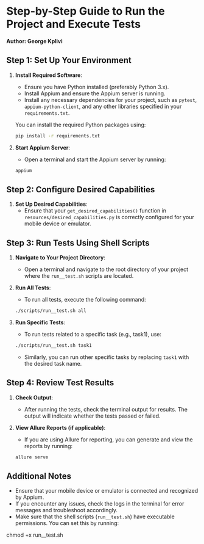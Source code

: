 # Step-by-Step Guide to Run the Project and Execute Tests
**Author: George Kplivi**

## Step 1: Set Up Your Environment

1. **Install Required Software**:
   - Ensure you have Python installed (preferably Python 3.x).
   - Install Appium and ensure the Appium server is running.
   - Install any necessary dependencies for your project, such as `pytest`, `appium-python-client`, and any other libraries specified in your `requirements.txt`.

   You can install the required Python packages using:
   ```bash
   pip install -r requirements.txt
   ```

2. **Start Appium Server**:
   - Open a terminal and start the Appium server by running:
   ```bash
   appium
   ```

## Step 2: Configure Desired Capabilities

1. **Set Up Desired Capabilities**:
   - Ensure that your `get_desired_capabilities()` function in `resources/desired_capabilities.py` is correctly configured for your mobile device or emulator.

## Step 3: Run Tests Using Shell Scripts

1. **Navigate to Your Project Directory**:
   - Open a terminal and navigate to the root directory of your project where the `run__test.sh` scripts are located.

2. **Run All Tests**:
   - To run all tests, execute the following command:
   ```bash
   ./scripts/run__test.sh all
   ```

3. **Run Specific Tests**:
   - To run tests related to a specific task (e.g., task1), use:
   ```bash
   ./scripts/run__test.sh task1
   ```

   - Similarly, you can run other specific tasks by replacing `task1` with the desired task name.

## Step 4: Review Test Results

1. **Check Output**:
   - After running the tests, check the terminal output for results. The output will indicate whether the tests passed or failed.

2. **View Allure Reports (if applicable)**:
   - If you are using Allure for reporting, you can generate and view the reports by running:
   ```bash
   allure serve
   ```

## Additional Notes

- Ensure that your mobile device or emulator is connected and recognized by Appium.
- If you encounter any issues, check the logs in the terminal for error messages and troubleshoot accordingly.
- Make sure that the shell scripts (`run__test.sh`) have executable permissions. You can set this by running:

chmod +x run__test.sh
```
```
